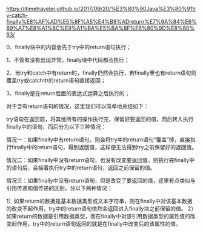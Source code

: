 
https://itimetraveler.github.io/2017/09/20/%E3%80%90Java%E3%80%91try-catch-finally%E8%AF%AD%E5%8F%A5%E4%B8%ADreturn%E7%9A%84%E6%89%A7%E8%A1%8C%E9%A1%BA%E5%BA%8F%E6%80%9D%E8%80%83/

0、finally块中的内容会先于try中的return语句执行；

1、不管有没有出现异常，finally块中代码都会执行；

2、当try和catch中有return时，finally仍然会执行，若finally里也有return语句则覆盖try或catch中的return语句直接返回；

3、finally是在return后面的表达式运算之后执行的；

对于含有return语句的情况，这里我们可以简单地总结如下：

try语句在返回前，将其他所有的操作执行完，保留好要返回的值，而后转入执行finally中的语句，而后分为以下三种情况：

情况一：如果finally中有return语句，则会将try中的return语句“覆盖”掉，直接执行finally中的return语句，得到返回值，这样便无法得到try之前保留好的返回值。

情况二：如果finally中没有return语句，也没有改变要返回值，则执行完finally中的语句后，会接着执行try中的return语句，返回之前保留的值。

情况三：如果finally中没有return语句，但是改变了要返回的值，这里有点类似与引用传递和值传递的区别，分以下两种情况：

1）如果return的数据是基本数据类型或文本字符串，则在finally中对该基本数据的改变不起作用，try中的return语句依然会返回进入finally块之前保留的值。
2）如果return的数据是引用数据类型，而在finally中对该引用数据类型的属性值的改变起作用，try中的return语句返回的就是在finally中改变后的该属性的值。
